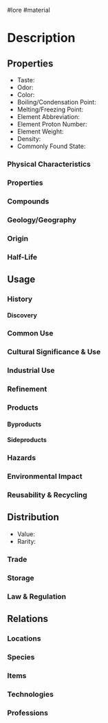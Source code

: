 #lore #material
# Description

## Properties
- Taste:
- Odor:
- Color:
- Boiling/Condensation Point:
- Melting/Freezing Point:
- Element Abbreviation:
- Element Proton Number:
- Element Weight:
- Density: 
- Commonly Found State:

### Physical Characteristics

### Properties

### Compounds

### Geology/Geography

### Origin

### Half-Life

## Usage
### History

#### Discovery

### Common Use

### Cultural Significance & Use

### Industrial Use

### Refinement

### Products

#### Byproducts

#### Sideproducts

### Hazards

### Environmental Impact

### Reusability & Recycling

## Distribution
- Value:
- Rarity:

### Trade

### Storage

### Law & Regulation
## Relations
### Locations

### Species

### Items

### Technologies

### Professions